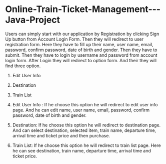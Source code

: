 # Online-Train-Ticket-Management---Java-Project
Users can simply start with our application by Registration by clicking Sign Up button from
Account Login Form. Then they will redirect to user registration form. Here they have to fill up
their name, user name, email, password, confirm password, date of birth and gender. Then
they have to submit.
Then they have to login by username and password from account login form.
After Login they will redirect to option form. And their they will find three option.
1. Edit User Info
2. Destination
3. Train List

1. Edit User Info : If he choose this option he will redirect to edit user info page. And he can
edit name, user name, email, password, confirm password, date of birth and gender.
2. Destination: If he choose this option he will redirect to destination page. And can select
destination, selected item, train name, departure time, arrival time and ticket price and
then purchase.
3. Train List: If he choose this option he will redirect to train list page. Here he can see
destination, train name, departure time, arrival time and ticket price.
